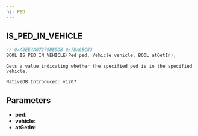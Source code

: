 ```yaml
---
ns: PED
---
```

## IS_PED_IN_VEHICLE

```c
// 0xA3EE4A07279BB9DB 0x7DA6BC83
BOOL IS_PED_IN_VEHICLE(Ped ped, Vehicle vehicle, BOOL atGetIn);
```

```
Gets a value indicating whether the specified ped is in the specified vehicle.

NativeDB Introduced: v1207
```

## Parameters
* **ped**:
* **vehicle**:
* **atGetIn**:
